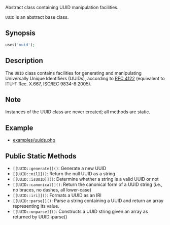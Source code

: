 Abstract class containing UUID manipulation facilities.

`UUID` is an abstract base class.

## Synopsis

```php
uses('uuid');
```

## Description

The `UUID` class contains facilities for generating and manipulating
Universally Unique Identifiers (UUIDs), according to
[RFC 4122](http://www.ietf.org/rfc/rfc4122.txt) (equivalent to
ITU-T Rec. X.667, ISO/IEC 9834-8:2005).

## Note

Instances of the UUID class are never created; all methods are static.

## Example

* [examples/uuids.php](http://github.com/nexgenta/eregansu/blob/master/examples/uuids.php)

## Public Static Methods

* `[[UUID::generate]]()`: Generate a new UUID
* `[[UUID::nil]]()`: Return the null UUID as a string
* `[[UUID::isUUID]]()`: Determine whether a string is a valid UUID or not
* `[[UUID::canonical]]()`: Return the canonical form of a UUID string (i.e., no braces, no dashes, all lower-case)
* `[[UUID::iri]]()`: Formats a UUID as an IRI
* `[[UUID::parse]]()`: Parse a string containing a UUID and return an array representing its value.
* `[[UUID::unparse]]()`: Constructs a UUID string given an array as returned by UUID::parse()

